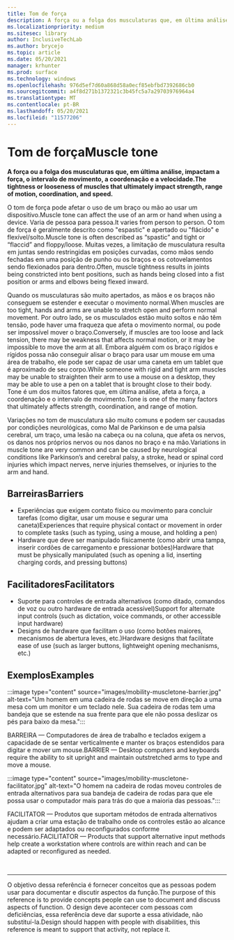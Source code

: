 ```yaml
---
title: Tom de força
description: A força ou a folga dos musculaturas que, em última análise, impactam a força, o intervalo de movimento, a coordenação e a velocidade
ms.localizationpriority: medium
ms.sitesec: library
author: InclusiveTechLab
ms.author: brycejo
ms.topic: article
ms.date: 05/20/2021
manager: krhunter
ms.prod: surface
ms.technology: windows
ms.openlocfilehash: 976d5ef7d60a868d58a0ecf85ebfbd7392686cb0
ms.sourcegitcommit: a4f8d271b1372321c3b45fc5a7a29703976964a4
ms.translationtype: MT
ms.contentlocale: pt-BR
ms.lasthandoff: 05/20/2021
ms.locfileid: "11577206"
---
```

# <a name="muscle-tone"></a><span data-ttu-id="bedf4-103">Tom de força</span><span class="sxs-lookup"><span data-stu-id="bedf4-103">Muscle tone</span></span>

**<span data-ttu-id="bedf4-104">A força ou a folga dos musculaturas que, em última análise, impactam a força, o intervalo de movimento, a coordenação e a velocidade.</span><span class="sxs-lookup"><span data-stu-id="bedf4-104">The tightness or looseness of muscles that ultimately impact strength, range of motion, coordination, and speed.</span></span>**

<span data-ttu-id="bedf4-105">O tom de força pode afetar o uso de um braço ou mão ao usar um dispositivo.</span><span class="sxs-lookup"><span data-stu-id="bedf4-105">Muscle tone can affect the use of an arm or hand when using a device.</span></span> <span data-ttu-id="bedf4-106">Varia de pessoa para pessoa.</span><span class="sxs-lookup"><span data-stu-id="bedf4-106">It varies from person to person.</span></span> <span data-ttu-id="bedf4-107">O tom de força é geralmente descrito como "espastic" e apertado ou "flácido" e flexível/solto.</span><span class="sxs-lookup"><span data-stu-id="bedf4-107">Muscle tone is often described as “spastic” and tight or “flaccid” and floppy/loose.</span></span> <span data-ttu-id="bedf4-108">Muitas vezes, a limitação de musculatura resulta em juntas sendo restringidas em posições curvadas, como mãos sendo fechadas em uma posição de punho ou os braços e os cotovelamentos sendo flexionados para dentro.</span><span class="sxs-lookup"><span data-stu-id="bedf4-108">Often, muscle tightness results in joints being constricted into bent positions, such as hands being closed into a fist position or arms and elbows being flexed inward.</span></span>

<span data-ttu-id="bedf4-109">Quando os musculaturas são muito apertados, as mãos e os braços não conseguem se estender e executar o movimento normal.</span><span class="sxs-lookup"><span data-stu-id="bedf4-109">When muscles are too tight, hands and arms are unable to stretch open and perform normal movement.</span></span> <span data-ttu-id="bedf4-110">Por outro lado, se os musculados estão muito soltos e não têm tensão, pode haver uma fraqueza que afeta o movimento normal, ou pode ser impossível mover o braço.</span><span class="sxs-lookup"><span data-stu-id="bedf4-110">Conversely, if muscles are too loose and lack tension, there may be weakness that affects normal motion, or it may be impossible to move the arm at all.</span></span> <span data-ttu-id="bedf4-111">Embora alguém com os braço rígidos e rígidos possa não conseguir alisar o braço para usar um mouse em uma área de trabalho, ele pode ser capaz de usar uma caneta em um tablet que é aproximado de seu corpo.</span><span class="sxs-lookup"><span data-stu-id="bedf4-111">While someone with rigid and tight arm muscles may be unable to straighten their arm to use a mouse on a desktop, they may be able to use a pen on a tablet that is brought close to their body.</span></span> <span data-ttu-id="bedf4-112">Tone é um dos muitos fatores que, em última análise, afeta a força, a coordenação e o intervalo de movimento.</span><span class="sxs-lookup"><span data-stu-id="bedf4-112">Tone is one of the many factors that ultimately affects strength, coordination, and range of motion.</span></span>

<span data-ttu-id="bedf4-113">Variações no tom de musculatura são muito comuns e podem ser causadas por condições neurológicas, como Mal de Parkinson e de uma palsia cerebral, um traço, uma lesão na cabeça ou na coluna, que afeta os nervos, os danos nos próprios nervos ou nos danos no braço e na mão.</span><span class="sxs-lookup"><span data-stu-id="bedf4-113">Variations in muscle tone are very common and can be caused by neurological conditions like Parkinson’s and cerebral palsy, a stroke, head or spinal cord injuries which impact nerves, nerve injuries themselves, or injuries to the arm and hand.</span></span>

## <a name="barriers"></a><span data-ttu-id="bedf4-114">Barreiras</span><span class="sxs-lookup"><span data-stu-id="bedf4-114">Barriers</span></span>
* <span data-ttu-id="bedf4-115">Experiências que exigem contato físico ou movimento para concluir tarefas (como digitar, usar um mouse e segurar uma caneta)</span><span class="sxs-lookup"><span data-stu-id="bedf4-115">Experiences that require physical contact or movement in order to complete tasks (such as typing, using a mouse, and holding a pen)</span></span>
* <span data-ttu-id="bedf4-116">Hardware que deve ser manipulado fisicamente (como abrir uma tampa, inserir cordões de carregamento e pressionar botões)</span><span class="sxs-lookup"><span data-stu-id="bedf4-116">Hardware that must be physically manipulated (such as opening a lid, inserting charging cords, and pressing buttons)</span></span>

## <a name="facilitators"></a><span data-ttu-id="bedf4-117">Facilitadores</span><span class="sxs-lookup"><span data-stu-id="bedf4-117">Facilitators</span></span>
* <span data-ttu-id="bedf4-118">Suporte para controles de entrada alternativos (como ditado, comandos de voz ou outro hardware de entrada acessível)</span><span class="sxs-lookup"><span data-stu-id="bedf4-118">Support for alternate input controls (such as dictation, voice commands, or other accessible input hardware)</span></span>
* <span data-ttu-id="bedf4-119">Designs de hardware que facilitam o uso (como botões maiores, mecanismos de abertura leves, etc.)</span><span class="sxs-lookup"><span data-stu-id="bedf4-119">Hardware designs that facilitate ease of use (such as larger buttons, lightweight opening mechanisms, etc.)</span></span>

## <a name="examples"></a><span data-ttu-id="bedf4-120">Exemplos</span><span class="sxs-lookup"><span data-stu-id="bedf4-120">Examples</span></span>

:::image type="content" source="images/mobility-muscletone-barrier.jpg" alt-text="Um homem em uma cadeira de rodas se move em direção a uma mesa com um monitor e um teclado nele. Sua cadeira de rodas tem uma bandeja que se estende na sua frente para que ele não possa deslizar os pés para baixo da mesa.":::

<span data-ttu-id="bedf4-123">BARREIRA — Computadores de área de trabalho e teclados exigem a capacidade de se sentar verticalmente e manter os braços estendidos para digitar e mover um mouse.</span><span class="sxs-lookup"><span data-stu-id="bedf4-123">BARRIER — Desktop computers and keyboards require the ability to sit upright and maintain outstretched arms to type and move a mouse.</span></span>

:::image type="content" source="images/mobility-muscletone-facilitator.jpg" alt-text="O homem na cadeira de rodas moveu controles de entrada alternativos para sua bandeja de cadeira de rodas para que ele possa usar o computador mais para trás do que a maioria das pessoas.":::

<span data-ttu-id="bedf4-125">FACILITATOR — Produtos que suportam métodos de entrada alternativos ajudam a criar uma estação de trabalho onde os controles estão ao alcance e podem ser adaptados ou reconfigurados conforme necessário.</span><span class="sxs-lookup"><span data-stu-id="bedf4-125">FACILITATOR — Products that support alternative input methods help create a workstation where controls are within reach and can be adapted or reconfigured as needed.</span></span>


&nbsp;

[comment]: # (Instrução Footer)
___
<span data-ttu-id="bedf4-127">O objetivo dessa referência é fornecer conceitos que as pessoas podem usar para documentar e discutir aspectos da função.</span><span class="sxs-lookup"><span data-stu-id="bedf4-127">The purpose of this reference is to provide concepts people can use to document and discuss aspects of function.</span></span> <span data-ttu-id="bedf4-128">O design deve acontecer com pessoas com deficiências, essa referência deve dar suporte a essa atividade, não substituí-la.</span><span class="sxs-lookup"><span data-stu-id="bedf4-128">Design should happen with people with disabilities, this reference is meant to support that activity, not replace it.</span></span> 